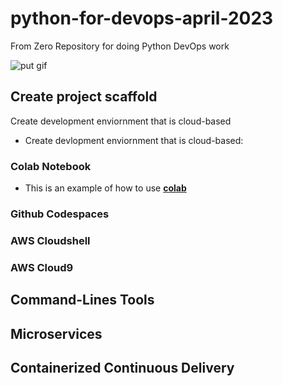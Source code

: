 # python-for-devops-april-2023
From Zero Repository for doing Python DevOps work

![put gif](https://)

## Create project scaffold

Create development enviornment that is cloud-based

* Create devlopment enviornment that is cloud-based: 
### Colab Notebook

* This is an example of how to use **[colab](https://github.com/beartraphh/python-for-devops-april-2023/blob/main/getting_started_python.ipynb)**

### Github Codespaces
### AWS Cloudshell
### AWS Cloud9

## Command-Lines Tools

## Microservices


## Containerized Continuous Delivery
